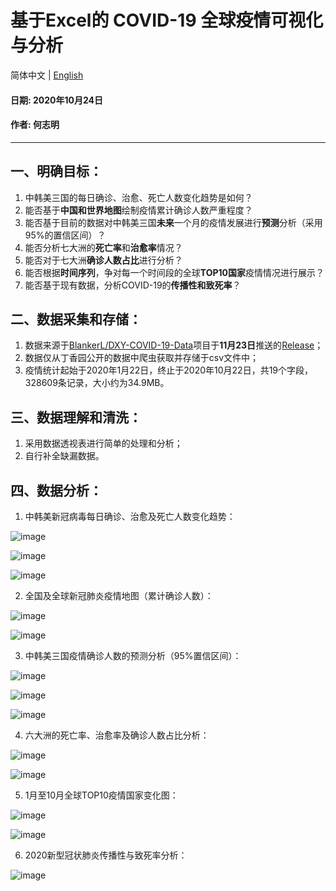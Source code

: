 # 基于Excel的 COVID-19 全球疫情可视化与分析

简体中文 | [English](README.en.md)

#### 日期: 2020年10月24日
#### 作者: 何志明
---

## 一、明确目标：
1. 中韩美三国的每日确诊、治愈、死亡人数变化趋势是如何？
2. 能否基于**中国和世界地图**绘制疫情累计确诊人数严重程度？
3. 能否基于目前的数据对中韩美三国**未来**一个月的疫情发展进行**预测**分析（采用95%的置信区间）？
4. 能否分析七大洲的**死亡率**和**治愈率**情况？
5. 能否对于七大洲**确诊人数占比**进行分析？
6. 能否根据**时间序列**，争对每一个时间段的全球**TOP10国家**疫情情况进行展示？
7. 能否基于现有数据，分析COVID-19的**传播性和致死率**？

## 二、数据采集和存储：
1. 数据来源于[BlankerL/DXY-COVID-19-Data](https://github.com/BlankerL/DXY-COVID-19-Data#2019%E6%96%B0%E5%9E%8B%E5%86%A0%E7%8A%B6%E7%97%85%E6%AF%92%E7%96%AB%E6%83%85%E6%97%B6%E9%97%B4%E5%BA%8F%E5%88%97%E6%95%B0%E6%8D%AE%E4%BB%93%E5%BA%93)项目于**11月23日**推送的[Release](https://github.com/BlankerL/DXY-COVID-19-Data/releases/tag/2020.10.23)；
2. 数据仅从丁香园公开的数据中爬虫获取并存储于csv文件中；
3. 疫情统计起始于2020年1月22日，终止于2020年10月22日，共19个字段，328609条记录，大小约为34.9MB。

## 三、数据理解和清洗：
1. 采用数据透视表进行简单的处理和分析；
2. 自行补全缺漏数据。

## 四、数据分析：
1. 中韩美新冠病毒每日确诊、治愈及死亡人数变化趋势：

 ![image](./Visualization%20of%20Results/1.1%20中国新冠病毒每日确诊、治愈及死亡人数变化趋势.png)

  ![image](./Visualization%20of%20Results/1.2%20韩国新冠病毒每日确诊、治愈及死亡人数变化趋势.png)

 ![image](./Visualization%20of%20Results/1.3%20美国新冠病毒每日确诊、治愈及死亡人数变化趋势.png)

2. 全国及全球新冠肺炎疫情地图（累计确诊人数）：

![image](./Visualization%20of%20Results/2.1%20全球新冠肺炎疫情地图（累计确诊人数）.png)

![image](./Visualization%20of%20Results/2.2%20中国新冠肺炎疫情地图（累计确诊人数）.png)


3. 中韩美三国疫情确诊人数的预测分析（95%置信区间）：

![image](./Visualization%20of%20Results/3.1%20韩国疫情确诊人数的预测分析（95%25置信区间）.png)

![image](./Visualization%20of%20Results/3.2%20美国疫情确诊人数的预测分析（95%25置信区间）.png)

![image](./Visualization%20of%20Results/3.3%20中国疫情确诊人数的预测分析（95%25置信区间）.png)


4. 六大洲的死亡率、治愈率及确诊人数占比分析：

![image](./Visualization%20of%20Results/4.1%20六大洲的死亡率和治愈率分析.png)

![image](./Visualization%20of%20Results/4.2%20六大洲确诊人数分析.png)

5. 1月至10月全球TOP10疫情国家变化图：

![image](./Visualization%20of%20Results/5.1%201月至10月全球TOP10疫情国家变化图.png)

![image](./Visualization%20of%20Results/5.2%20月至10月全球TOP10疫情国家变化图2.png)

6. 2020新型冠状肺炎传播性与致死率分析：

![image](./Visualization%20of%20Results/6.%202020新型冠状肺炎传播性与致死率分析.png)


